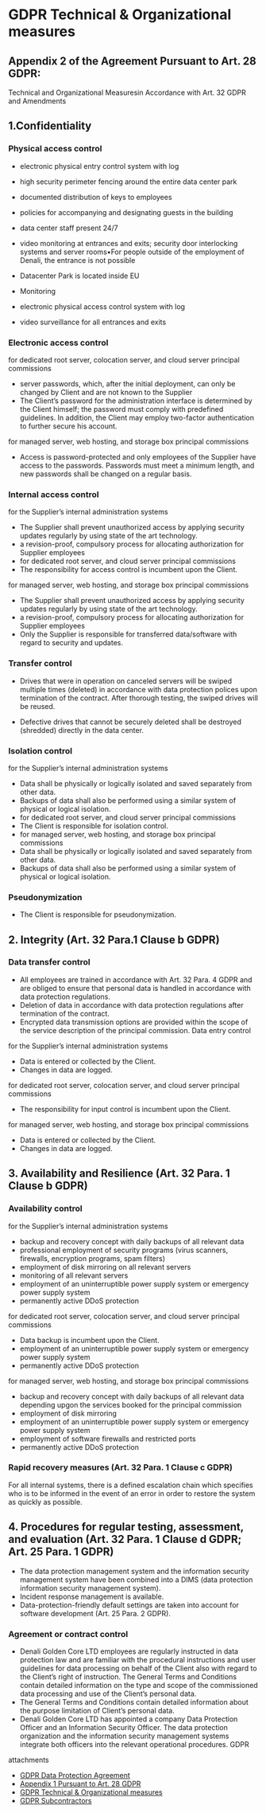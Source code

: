 # GDPR Technical & Organizational measures

## Appendix 2 of the Agreement Pursuant to Art. 28 GDPR:

 Technical and Organizational Measuresin Accordance with Art. 32 GDPR and Amendments

## 1.Confidentiality

### Physical access control
 
- electronic physical entry control system with log
- high security perimeter fencing around the entire data center park
- documented distribution of keys to employees
- policies for accompanying and designating guests in the building
- data center staff present 24/7
- video monitoring at entrances and exits; security door interlocking systems and server rooms•For people outside of the employment of Denali, the entrance is not possible

- Datacenter Park is located inside EU
- Monitoring
- electronic physical access control system with log
- video surveillance for all entrances and exits

### Electronic access control

 for dedicated root server, colocation server, and cloud server principal commissions

- server passwords, which, after the initial deployment, can only be changed by Client and are not known to the Supplier
- The Client’s password for the administration interface is determined by the Client himself; the password must comply with predefined guidelines. In addition, the Client may employ two-factor authentication to further secure his account.

 for managed server, web hosting, and storage box principal commissions

- Access is password-protected and only employees of the Supplier have access to the passwords. Passwords must meet a minimum length, and new passwords shall be changed on a regular basis.

### Internal access control

 for the Supplier’s internal administration systems

- The Supplier shall prevent unauthorized access by applying security updates regularly by using state of the art technology.
- a revision-proof, compulsory process for allocating authorization for Supplier employees
- for dedicated root server, and cloud server principal commissions
- The responsibility for access control is incumbent upon the Client.

 for managed server, web hosting, and storage box principal commissions

- The Supplier shall prevent unauthorized access by applying security updates regularly by using state of the art technology.
- a revision-proof, compulsory process for allocating authorization for Supplier employees
- Only the Supplier is responsible for transferred data/software with regard to security and updates.

### Transfer control

- Drives that were in operation on canceled servers will be swiped multiple times (deleted) in accordance with data protection polices upon termination of the contract. After thorough testing, the swiped drives will be reused.

- Defective drives that cannot be securely deleted shall be destroyed (shredded) directly in the data center.

### Isolation control

 for the Supplier’s internal administration systems

- Data shall be physically or logically isolated and saved separately from other data.
- Backups of data shall also be performed using a similar system of physical or logical isolation.
- for dedicated root server, and cloud server principal commissions
- The Client is responsible for isolation control.
- for managed server, web hosting, and storage box principal commissions
- Data shall be physically or logically isolated and saved separately from other data.
- Backups of data shall also be performed using a similar system of physical or logical isolation.

### Pseudonymization

- The Client is responsible for pseudonymization.

## 2. Integrity (Art. 32 Para.1 Clause b GDPR)

### Data transfer control

- All employees are trained in accordance with Art. 32 Para. 4 GDPR and are obliged to ensure that personal data is handled in accordance with data protection regulations.
- Deletion of data in accordance with data protection regulations after termination of the contract.
- Encrypted data transmission options are provided within the scope of the service description of the principal commission.
Data entry control

 for the Supplier’s internal administration systems

- Data is entered or collected by the Client.
- Changes in data are logged.

 for dedicated root server, colocation server, and cloud server principal commissions

- The responsibility for input control is incumbent upon the Client.

 for managed server, web hosting, and storage box principal commissions

- Data is entered or collected by the Client.
- Changes in data are logged.

## 3. Availability and Resilience (Art. 32 Para. 1 Clause b GDPR)

### Availability control

 for the Supplier’s internal administration systems

- backup and recovery concept with daily backups of all relevant data
- professional employment of security programs (virus scanners, firewalls, encryption programs, spam filters)
- employment of disk mirroring on all relevant servers
- monitoring of all relevant servers
- employment of an uninterruptible power supply system or emergency power supply system
- permanently active DDoS protection

 for dedicated root server, colocation server, and cloud server principal commissions

- Data backup is incumbent upon the Client.
- employment of an uninterruptible power supply system or emergency power supply system
- permanently active DDoS protection

 for managed server, web hosting, and storage box principal commissions

- backup and recovery concept with daily backups of all relevant data depending upgon the services booked for the principal commission
- employment of disk mirroring
- employment of an uninterruptible power supply system or emergency power supply system
- employment of software firewalls and restricted ports
- permanently active DDoS protection

### Rapid recovery measures (Art. 32 Para. 1 Clause c GDPR)

 For all internal systems, there is a defined escalation chain which specifies who is to be informed in the event of an error in order to restore the system as quickly as possible.

## 4. Procedures for regular testing, assessment, and evaluation (Art. 32 Para. 1 Clause d GDPR; Art. 25 Para. 1 GDPR)

- The data protection management system and the information security management system have been combined into a DIMS (data protection information security management system).
- Incident response management is available.
- Data-protection-friendly default settings are taken into account for software development (Art. 25 Para. 2 GDPR).

### Agreement or contract control

- Denali Golden Core LTD employees are regularly instructed in data protection law and are familiar with the procedural instructions and user guidelines for data processing on behalf of the Client also with regard to the Client’s right of instruction. The General Terms and Conditions contain detailed information on the type and scope of the commissioned data processing and use of the Client’s personal data.
- The General Terms and Conditions contain detailed information about the purpose limitation of Client’s personal data.
- Denali Golden Core LTD has appointed a company Data Protection Officer and an Information Security Officer. The data protection organization and the information security management systems integrate both officers into the relevant operational procedures.
GDPR

 attachments

- [GDPR Data Protection Agreement](gdpr-data-protection-agreement.md)
- [Appendix 1 Pursuant to Art. 28 GDPR](appendix-1.md)
- [GDPR Technical & Organizational measures](gdpr-technical.md)
- [GDPR Subcontractors](gdpr-subcontractors.md)


